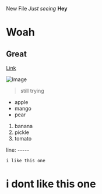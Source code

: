 New File
 *Just seeing*
__Hey__

# Woah

## Great

[Link](http://canvas.com)

![Image](http://url/a.png)

> still trying

* apple
* mango
* pear

1. banana
2. pickle
3. tomato

line: -----


`i like this one`

# i dont like this one
